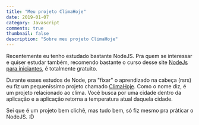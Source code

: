 ```yaml
---
title: "Meu projeto ClimaHoje"
date: 2019-01-07
category: Javascript
comments: true
thumbnail: false
description: "Sobre meu projeto ClimaHoje"
---
```

Recentemente eu tenho estudado bastante NodeJS. Pra quem se interessar e quiser estudar também, recomendo bastante o curso desse site [NodeJs para iniciantes](https://treinamento.nodebr.org), é totalmente gratuito.

Durante esses estudos de Node, pra "fixar" o aprendizado na cabeça (rsrs) eu fiz um pequeníssimo projeto chamado [ClimaHoje](https://github.com/LeandroLS/ClimaHoje). Como o nome diz, é um projeto relacionado ao clima. Você busca por uma cidade dentro da aplicação e a aplicação retorna a temperatura atual daquela cidade. 

Sei que é um projeto bem clichê, mas tudo bem, só fiz mesmo pra práticar o NodeJS. :D